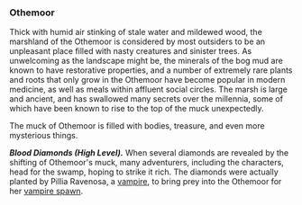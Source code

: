 ### Othemoor

Thick with humid air stinking of stale water and mildewed wood, the marshland of the Othemoor is considered by most outsiders to be an unpleasant place filled with nasty creatures and sinister trees. As unwelcoming as the landscape might be, the minerals of the bog mud are known to have restorative properties, and a number of extremely rare plants and roots that only grow in the Othemoor have become popular in modern medicine, as well as meals within affluent social circles. The marsh is large and ancient, and has swallowed many secrets over the millennia, some of which have been known to rise to the top of the muck unexpectedly.

The muck of Othemoor is filled with bodies, treasure, and even more mysterious things.

_**Blood Diamonds (High Level).**_ When several diamonds are revealed by the shifting of Othemoor's muck, many adventurers, including the characters, head for the swamp, hoping to strike it rich. The diamonds were actually planted by Pillia Ravenosa, a [vampire](https://www.dndbeyond.com/monsters/vampire), to bring prey into the Othemoor for her [vampire spawn](https://www.dndbeyond.com/monsters/vampire-spawn).